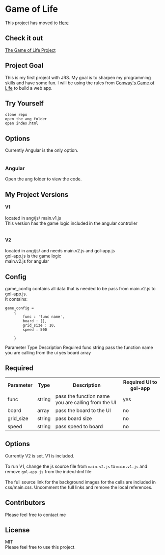 # Game of Life

This project has moved to <a href="https://github.com/peteplays/peteplays.github.io">Here</a>

## Check it out
<a href="http://peteplays.github.io/index.html">The Game of Life Project</a>

## Project Goal
This is my first project with JRS.  My goal is to sharpen my programming skills and have some fun.  I will be using the rules from <a href="https://en.wikipedia.org/wiki/Conway%27s_Game_of_Life">Conway's Game of Life</a> to build a web app.

## Try Yourself
```
clone repo
open the ang folder
open index.html
```

## Options
Currently Angular is the only option.<br>
<br>
### Angular
Open the ang folder to view the code.<br>

## My Project Versions
#### V1
located in ang/js/ main.v1.js<br>
This version has the game logic included in the angular controller<br>
<br>
#### V2 
located in ang/js/ and needs main.v2.js and gol-app.js<br>
gol-app.js is the game logic<br>
main.v2.js for angular<br>

## Config
game_config contains all data that is needed to be pass from main.v2.js to gol-app.js.<br>
It contains:<br>
```
game_config = 
	{
		func : 'func name',
		board : [],
		grid_size : 10,
		speed : 500

	}
```
Parameter		Type		Description												Required
func			string		pass the function name you are calling from the ui		yes
board			array		

## Required
<table>
	<tr>
		<th>Parameter</th>
		<th>Type</th>
		<th>Description</th>
		<th>Required UI to gol-app</th>
	</tr>
	<tr>
		<td>func</td>
		<td>string</td>
		<td>pass the function name you are calling from the UI</td>
		<td>yes</td>
	</tr>
	<tr>
		<td>board</td>
		<td>array</td>
		<td>pass the board to the UI</td>
		<td>no</td>
	</tr>
	<tr>
		<td>grid_size</td>
		<td>string</td>
		<td>pass board size</td>
		<td>no</td>
	</tr>
	<tr>
		<td>speed</td>
		<td>string</td>
		<td>pass speed to board</td>
		<td>no</td>
	</tr>
</table>


## Options
Currently V2 is set. V1 is included.<br>  
To run V1, change the js source file from <code>main.v2.js</code> to <code>main.v1.js</code> and remove <code>gol-app.js</code> from the index.html file<br>
<br>
The full source link for the background images for the cells are included in css/main.css.  Uncomment the full links and remove the local references.<br>

## Contributors
Please feel free to contact me

## License
MIT<br>
Please feel free to use this project.